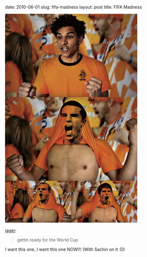 date: 2010-06-01
slug: fifa-madness
layout: post
title: FIFA Madness


<a href="http://www.likecool.com/Dutch_Football_Federation_2010_FIFA_World_Cup--AD--Gear.html?utm_source=feedburner&amp;utm_medium=feed&amp;utm_campaign=Feed%3A+Likecool+%28Likecool-gadget+and+design+magazine%29&amp;utm_content=Google+Reader"><img src="/static/tumblr_files/tumblr_l3al0lBoyU1qzyaoeo1_500.jpg"/></a><br/><p><a href="http://jager.tumblr.com/post/650325702/gettin-ready-for-the-world-cup" target="_blank">jager</a>:</p>

<blockquote>

<p>gettin ready for the World Cup</p>

</blockquote>

<p>I want this one, I want this one NOW!!! (With Sachin on it :D)</p>
